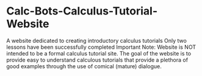 # Calc-Bots-Calculus-Tutorial-Website
A website dedicated to creating introductory calculus tutorials
Only two lessons have been successfully completed
Important Note: Website is NOT intended to be a formal calculus tutorial site. The goal of the website is to provide 
easy to understand calculous tutorials that provide a plethora of good examples through the use of comical (mature) dialogue.
